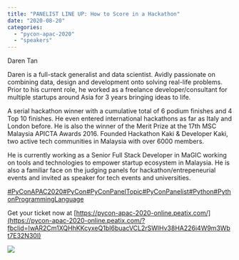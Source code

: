 ```yaml
---
title: "PANELIST LINE UP: How to Score in a Hackathon"
date: "2020-08-20"
categories: 
  - "pycon-apac-2020"
  - "speakers"
---
```


Daren Tan

Daren is a full-stack generalist and data scientist. Avidly passionate on combining data, design and development onto solving real-life problems. Prior to his current role, he worked as a freelance developer/consultant for multiple startups around Asia for 3 years bringing ideas to life.

A serial hackathon winner with a cumulative total of 6 podium finishes and 4 Top 10 finishes. He even entered international hackathons as far as Italy and London before. He is also the winner of the Merit Prize at the 17th MSC Malaysia APICTA Awards 2016. Founded Hackathon Kaki & Developer Kaki, two active tech communities in Malaysia with over 6000 members.

He is currently working as a Senior Full Stack Developer in MaGIC working on tools and technologies to empower startup ecosystem in Malaysia. He is also a familiar face on the judging panels for hackathon/entrepeneurial events and invited as speaker for tech events and universities.

[#PyConAPAC2020](https://www.facebook.com/hashtag/pyconapac2020?__eep__=6&__tn__=*NK*F)[#PyCon](https://www.facebook.com/hashtag/pycon?__eep__=6&__tn__=*NK*F)[#PyConPanelTopic](https://www.facebook.com/hashtag/pyconpaneltopic?__eep__=6&__tn__=*NK*F)[#PyConPanelist](https://www.facebook.com/hashtag/pyconpanelist?__eep__=6&__tn__=*NK*F)[#Python](https://www.facebook.com/hashtag/python?__eep__=6&__tn__=*NK*F)[#PythonProgrammingLanguage](https://www.facebook.com/hashtag/pythonprogramminglanguage?__eep__=6&__tn__=*NK*F)

Get your ticket now at [https://pycon-apac-2020-online.peatix.com/](https://pycon-apac-2020-online.peatix.com/?fbclid=IwAR2Cm1XQHhKKcyxeQ1bI6buacVCL2rSWlHv38HA226i4W9m3Wbt7E32N30I)

![](https://pyconmy.files.wordpress.com/2020/09/pt1.-daren-tan-bio.png?w=1024)
